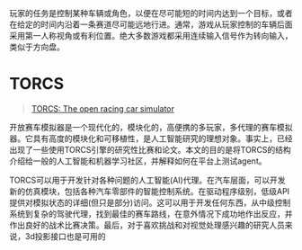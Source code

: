 玩家的任务是控制某种车辆或角色，以便在尽可能短的时间内达到一个目标，或者在给定的时间内沿着一条赛道尽可能远地行进。通常，游戏从玩家控制的车辆后面采用第一人称视角或有利位置。绝大多数游戏都采用连续输入信号作为转向输入，类似于方向盘。

# TORCS

> [TORCS: The open racing car simulator](http://pdfs.semanticscholar.org/b9c4/d931665ec87c16fcd44cae8fdaec1215e81e.pdf)

开放赛车模拟器是一个现代化的，模块化的，高便携的多玩家，多代理的赛车模拟器。它具有高度的模块化和可移植性，是人工智能研究的理想对象。事实上，已经出现了一些使用TORCS引擎的研究性比赛和论文。本文的目的是将TORCS的结构介绍给一般的人工智能和机器学习社区，并解释如何在平台上测试agent。

TORCS可以用于开发针对各种问题的人工智能\(AI\)代理。在汽车层面，可以开发新的仿真模块，包括各种汽车零部件的智能控制系统。在驱动程序级别，低级API提供对模拟状态的详细\(但只是部分\)访问。这可以用于开发任何东西，从中级控制系统到复杂的驾驶代理，找到最佳的赛车路线，在意外情况下成功地作出反应，并作出良好的战术比赛决策。最后，对于喜欢挑战和对视觉处理感兴趣的研究人员来说，3d投影接口也是可用的

